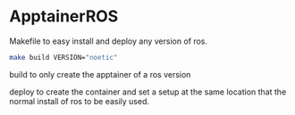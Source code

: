 # ApptainerROS

Makefile to easy install and deploy any version of ros.
```bash
make build VERSION="noetic"
```
build to only create the apptainer of a ros version

deploy to create the container and set a setup at the same location that the normal install of ros to be easily used.
